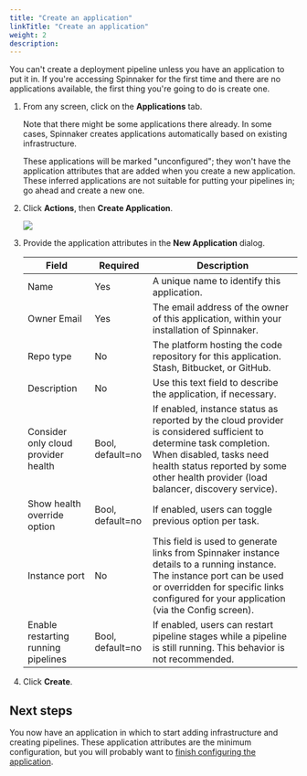```yaml
---
title: "Create an application"
linkTitle: "Create an application"
weight: 2
description: 
---
```


You can't create a deployment pipeline unless you have an application to put it
in. If you're accessing Spinnaker for the first time and there are no
applications available, the first thing you're going to do is create one.

1. From any screen, click on the **Applications** tab.

   Note that there might be some applications there already. In some cases,
   Spinnaker creates applications automatically based on existing
   infrastructure.

   These applications will be marked "unconfigured"; they won't have the
   application attributes that are added when you create a new application.
   These inferred applications are not suitable for putting your pipelines in;
   go ahead and create a new one.

1. Click **Actions**, then **Create Application**.

   ![](/docs/v1/guides/user/applications/create_application.png)

1. Provide the application attributes in the **New Application** dialog.

   | Field | Required | Description |
   | --- | --- | --- |
   | Name  | Yes | A unique name to identify this application. |
   | Owner Email | Yes | The email address of the owner of this application, within your installation of Spinnaker. |
   | Repo type | No | The platform hosting the code repository for this application. Stash, Bitbucket, or GitHub. |
   | Description | No | Use this text field to describe the application, if necessary. |
   | Consider only cloud provider health | Bool, default=no | If enabled, instance status as reported by the cloud provider is considered sufficient to determine task completion. When disabled, tasks need health status reported by some other health provider (load balancer, discovery service).|
   | Show health override option | Bool, default=no | If enabled, users can toggle previous option per task. |
   | Instance port | No | This field is used to generate links from Spinnaker instance details to a running instance. The instance port can be used or overridden for specific links configured for your application (via the Config screen). |
   | Enable restarting running pipelines | Bool, default=no | If enabled, users can restart pipeline stages while a pipeline is still running. This behavior is not recommended. |

1. Click **Create**.

## Next steps

You now have an application in which to start adding infrastructure and creating
pipelines. These application attributes are the minimum configuration, but you
will probably want to [finish configuring the
application](/docs/v1/guides/user/applications/configure/).
